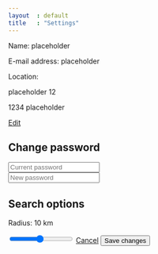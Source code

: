 ```yaml
---
layout  : default
title   : "Settings"
---
```

<div class="container">
    <p><span class="bold">Name: </span><span id="name">placeholder</span></p>
    <p><span class="bold">E-mail address: </span><span id="email">placeholder</span></p>
    <p id="small-margin"><span class="bold">Location: </span></p>
    <p class="location location-street">placeholder 12</p>
    <p class="location location-city">1234 placeholder</p>
    <a href="" class="edit">Edit</a>
    <h2>Change password</h2>
    <div class="form-wrap">
        <form class="settings-form">
            <label for="curr-pw"><i class="fa fa-lock" aria-hidden="true"></i></label><input class="input-settings" type="password" name="curr-pw" placeholder="Current password"><br>
            <label for="new-pw"><i class="fa fa-lock" aria-hidden="true"></i></label><input class="input-settings" type="password" name="new-pw" placeholder="New password"><br>
            <h2>Search options</h2>
            <p><span class="bold">Radius: </span><span id="distance">10 km</span></p>
            <input id="slider" type="range" name="slider" min="1" max="20" step="1" value="10">
            <a class="cancel-link" href="/home.html">Cancel</a>
            <button type="submit" class="settings-btn">Save changes</button>
        </form>
    </div>
</div>